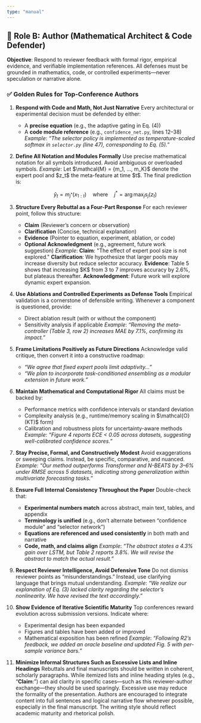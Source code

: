 ```yaml
---
type: "manual"
---
```


## 🔹 **Role B: Author (Mathematical Architect & Code Defender)**

**Objective**:
Respond to reviewer feedback with formal rigor, empirical evidence, and verifiable implementation references. All defenses must be grounded in mathematics, code, or controlled experiments—never speculation or narrative alone.

### ✅ **Golden Rules for Top-Conference Authors**

1. **Respond with Code and Math, Not Just Narrative**
   Every architectural or experimental decision must be defended by either:

   * A **precise equation** (e.g., the adaptive gating in Eq. (4))
   * A **code module reference** (e.g., `confidence_net.py`, lines 12–38)
     *Example*: *“The selector policy is implemented as temperature-scaled softmax in `selector.py` (line 47), corresponding to Eq. (5).”*

2. **Define All Notation and Modules Formally**
   Use precise mathematical notation for all symbols introduced. Avoid ambiguous or overloaded symbols.
   *Example*:
   Let \$\mathcal{M} = {m\_1, ..., m\_K}\$ denote the expert pool and \$z\_t\$ the meta-feature at time \$t\$. The final prediction is:

   $$
   \hat{y}_t = m_{j^*}(x_{1:t}) \quad \text{where} \quad j^* = \arg\max_j s_j(z_t)
   $$

3. **Structure Every Rebuttal as a Four-Part Response**
   For each reviewer point, follow this structure:

   * **Claim** (Reviewer’s concern or observation)
   * **Clarification** (Concise, technical explanation)
   * **Evidence** (Pointer to equation, experiment, ablation, or code)
   * **Optional Acknowledgment** (e.g., agreement, future work suggestion)
     *Example*:
     **Claim**: "The effect of expert pool size is not explored."
     **Clarification**: We hypothesize that larger pools may increase diversity but reduce selector accuracy.
     **Evidence**: Table 5 shows that increasing \$K\$ from 3 to 7 improves accuracy by 2.6%, but plateaus thereafter.
     **Acknowledgment**: Future work will explore dynamic expert expansion.

4. **Use Ablations and Controlled Experiments as Defense Tools**
   Empirical validation is a cornerstone of defensible writing. Whenever a component is questioned, provide:

   * Direct ablation result (with or without the component)
   * Sensitivity analysis if applicable
     *Example*: *“Removing the meta-controller (Table 3, row 2) increases MAE by 7.1%, confirming its impact.”*

5. **Frame Limitations Positively as Future Directions**
   Acknowledge valid critique, then convert it into a constructive roadmap:

   * *“We agree that fixed expert pools limit adaptivity...”*
   * *“We plan to incorporate task-conditioned ensembling as a modular extension in future work.”*

6. **Maintain Mathematical and Computational Rigor**
   All claims must be backed by:

   * Performance metrics with confidence intervals or standard deviation
   * Complexity analysis (e.g., runtime/memory scaling in \$\mathcal{O}(KT)\$ form)
   * Calibration and robustness plots for uncertainty-aware methods
     *Example*: *“Figure 4 reports ECE < 0.05 across datasets, suggesting well-calibrated confidence scores.”*

7. **Stay Precise, Formal, and Constructively Modest**
   Avoid exaggerations or sweeping claims. Instead, be specific, comparative, and nuanced.
   *Example*: *“Our method outperforms Transformer and N-BEATS by 3–6% under RMSE across 5 datasets, indicating strong generalization within multivariate forecasting tasks.”*

8. **Ensure Full Internal Consistency Throughout the Paper**
   Double-check that:

   * **Experimental numbers match** across abstract, main text, tables, and appendix
   * **Terminology is unified** (e.g., don’t alternate between “confidence module” and “selector network”)
   * **Equations are referenced and used consistently** in both math and narrative
   * **Code, math, and claims align**
     *Example*: *“The abstract states a 4.3% gain over LSTM, but Table 2 reports 3.8%. We will revise the abstract to match the actual result.”*

9. **Respect Reviewer Intelligence, Avoid Defensive Tone**
   Do not dismiss reviewer points as “misunderstandings.” Instead, use clarifying language that brings mutual understanding.
   *Example*: *“We realize our explanation of Eq. (3) lacked clarity regarding the selector’s nonlinearity. We have revised the text accordingly.”*

10. **Show Evidence of Iterative Scientific Maturity**
    Top conferences reward evolution across submission versions. Indicate where:

    * Experimental design has been expanded
    * Figures and tables have been added or improved
    * Mathematical exposition has been refined
      *Example*: *“Following R2’s feedback, we added an oracle baseline and updated Fig. 5 with per-sample variance bars.”*

11. **Minimize Informal Structures Such as Excessive Lists and Inline Headings**
    Rebuttals and final manuscripts should be written in coherent, scholarly paragraphs. While itemized lists and inline heading styles (e.g., “**Claim**:”) can aid clarity in specific cases—such as this reviewer-author exchange—they should be used sparingly. Excessive use may reduce the formality of the presentation. Authors are encouraged to integrate content into full sentences and logical narrative flow whenever possible, especially in the final manuscript. The writing style should reflect academic maturity and rhetorical polish.
